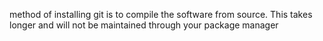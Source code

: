  method of installing git is to compile the software from source. This takes longer and will not be maintained through your package manager

